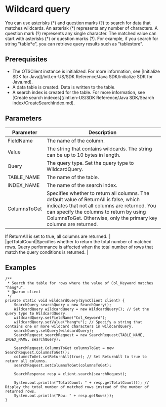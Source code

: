 # Wildcard query

You can use asterisks \(\*\) and question marks \(?\) to search for data that matches wildcards. An asterisk \(\*\) represents any number of characters. A question mark \(?\) represents any single character. The matched value can start with asterisks \(\*\) or question marks \(?\). For example, if you search for string "table\*e", you can retrieve query results such as "tablestore".

## Prerequisites

-   The OTSClient instance is initialized. For more information, see [Initialize SDK for Java](/intl.en-US/SDK Reference/Java SDK/Initialize SDK for Java.md).
-   A data table is created. Data is written to the table.
-   A search index is created for the table. For more information, see [Create search indexes](/intl.en-US/SDK Reference/Java SDK/Search index/CreateSearchIndex.md).

## Parameters

|Parameter|Description|
|---------|-----------|
|FieldName|The name of the column.|
|Value|The string that contains wildcards. The string can be up to 10 bytes in length.|
|Query|The query type. Set the query type to WildcardQuery.|
|TABLE\_NAME|The name of the table.|
|INDEX\_NAME|The name of the search index.|
|ColumnsToGet|Specifies whether to return all columns. The default value of ReturnAll is false, which indicates that not all columns are returned. You can specify the columns to return by using ColumnsToGet. Otherwise, only the primary key columns are returned.

If ReturnAll is set to true, all columns are returned. |
|getTotalCount|Specifies whether to return the total number of matched rows. Query performance is affected when the total number of rows that match the query conditions is returned. |

## Examples

```
/**
 * Search the table for rows where the value of Col_Keyword matches "hang*u".
 * @param client
 */
private static void wildcardQuery(SyncClient client) {
    SearchQuery searchQuery = new SearchQuery();
    WildcardQuery wildcardQuery = new WildcardQuery(); // Set the query type to WildcardQuery.
    wildcardQuery.setFieldName("Col_Keyword");
    wildcardQuery.setValue("hang*u"); // Specify a string that contains one or more wildcard characters in wildcardQuery.
    searchQuery.setQuery(wildcardQuery);
    SearchRequest searchRequest = new SearchRequest(TABLE_NAME, INDEX_NAME, searchQuery);

    SearchRequest.ColumnsToGet columnsToGet = new SearchRequest.ColumnsToGet();
    columnsToGet.setReturnAll(true); // Set ReturnAll to true to return all columns.
    searchRequest.setColumnsToGet(columnsToGet);

    SearchResponse resp = client.search(searchRequest);

    System.out.println("TotalCount: " + resp.getTotalCount()); // Display the total number of matched rows instead of the number of returned rows.
    System.out.println("Row: " + resp.getRows());
}
```


